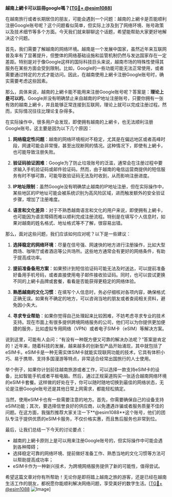**越南上網卡可以註冊google嗎？[[TG💪+ @esim1088](https://t.me/s/esim1088)]**

在越南旅行或者长期居住的朋友，可能会遇到一个问题：越南的上網卡是否能顺利注册Google账号呢？这个问题看似简单，但实际上涉及到了网络环境、账号政策以及技术细节等多个方面。今天我们就来聊聊这个话题，希望能帮助大家更好地解决这个问题。

首先，我们需要了解越南的网络环境。越南是一个发展中国家，虽然近年来互联网普及率有了显著提升，但整体的网络基础设施和监管机制仍然与发达国家存在一定差距。特别是对于像Google这样的国际科技巨头来说，越南市场的特殊性使得其服务在某些方面会受到限制。比如，Google的一些功能可能无法正常使用，或者需要通过特定的方式才能访问。因此，在越南使用上網卡注册Google账号时，确实需要考虑这些因素。

那么，具体来说，越南的上網卡能不能用来注册Google账号呢？答案是：**理论上是可以的**。Google并没有明确禁止来自越南的IP地址注册账号，只要你拥有一张有效的越南上網卡，并且能够正常连接到互联网，理论上就可以完成注册过程。然而，实际情况往往比理论复杂得多。

在实际操作中，很多用户会发现，即使拥有越南的上網卡，也无法顺利注册Google账号。这主要是因为以下几个原因：

1. **网络稳定性问题**：越南的网络环境相对不稳定，尤其是在偏远地区或者高峰时段，网速可能会非常慢，甚至出现断网的情况。这种情况下，即使有上網卡，也可能导致注册失败。
   
2. **验证码验证困难**：Google为了防止垃圾账号的泛滥，通常会在注册过程中要求输入手机验证码或邮件验证码。然而，由于越南的电信运营商提供的短信服务有时不够可靠，可能导致验证码无法及时收到，从而影响注册进度。

3. **IP地址限制**：虽然Google没有明确禁止越南的IP地址注册，但在实际操作中，某些地区的IP地址可能会被系统识别为高风险区域，进而触发额外的安全验证步骤，增加了注册难度。

4. **语言和文化差异**：对于不熟悉越南语言和文化的用户来说，即使拥有上網卡，也可能因为语言障碍而难以顺利完成注册流程。特别是在填写个人信息时，如果对越南的姓名格式、地址格式等不了解，很容易出错。

那么，面对这些问题，我们应该如何应对呢？以下是一些建议：

1. **选择稳定的网络环境**：尽量在信号强、网速快的地方进行注册操作，比如大型商场、咖啡厅或者酒店等公共场所。这些地方通常会有更好的网络条件，有助于提高成功率。

2. **提前准备备用方案**：如果预计到短信验证码可能无法及时送达，可以提前准备好备用手机号码，或者直接使用电子邮件接收验证码。同时，也可以尝试更换不同的上網卡品牌或套餐，看看是否能获得更稳定的网络体验。

3. **熟悉越南的文化习惯**：在填写个人信息时，务必仔细核对各项内容，确保格式正确无误。如果有不确定的地方，可以咨询当地的朋友或者查阅相关资料，避免因小失大。

4. **寻求专业帮助**：如果你觉得自己处理起来比较困难，不妨考虑寻求专业的技术支持。现在市面上有很多提供跨境网络服务的公司，他们可以为你提供更加便捷的服务，比如虚拟专用网络（VPN）或者电子SIM卡（eSIM）等解决方案。

说到这里，可能有人会问：“有没有一种既方便又可靠的解决办法呢？”答案是肯定的！近年来，随着科技的发展，越来越多的创新型产品开始涌现，其中就包括了eSIM卡。eSIM卡是一种无需实体SIM卡就能实现联网功能的技术，它具有体积小巧、易于携带、支持多国漫游等特点，非常适合经常出国旅行的人士使用。

举个例子，如果你计划前往越南旅游或者工作，可以选择一款支持eSIM卡的设备，比如智能手机或者平板电脑。然后，通过正规渠道购买一张适合越南网络环境的eSIM卡套餐。这样做的好处在于，你可以随时随地切换到最佳的网络状态，无论是注册Google账号还是其他日常上网需求，都能轻松搞定。

当然，使用eSIM卡也有一些需要注意的地方。首先，你需要确保自己的设备支持eSIM功能；其次，要选择信誉良好的供应商，以免遭遇诈骗或者服务质量不佳的问题。在这方面，我强烈推荐大家关注一下**@esim1088**这个账号，他们的团队专注于提供优质的eSIM卡服务，不仅价格实惠，而且售后服务也非常到位。

最后，让我们总结一下今天的讨论要点：

- 越南的上網卡原则上是可以用来注册Google账号的，但实际操作中可能会遇到各种障碍；
- 选择稳定可靠的网络环境、提前做好准备工作、熟悉当地的文化习惯等方法可以帮助提高成功率；
- eSIM卡作为一种新兴技术，为跨境网络服务提供了新的可能性，值得尝试。

希望这篇文章对你有所帮助！无论你是即将踏上越南之旅的游客，还是已经在越南生活工作的朋友，都祝愿你能顺利解决网络问题，享受美好的数字生活。[[TG💪+ @esim1088](https://t.me/s/esim1088) ![Image](https://i.postimg.cc/4NQfJmqS/Snipaste-2025-05-13-00-14-12.png)]